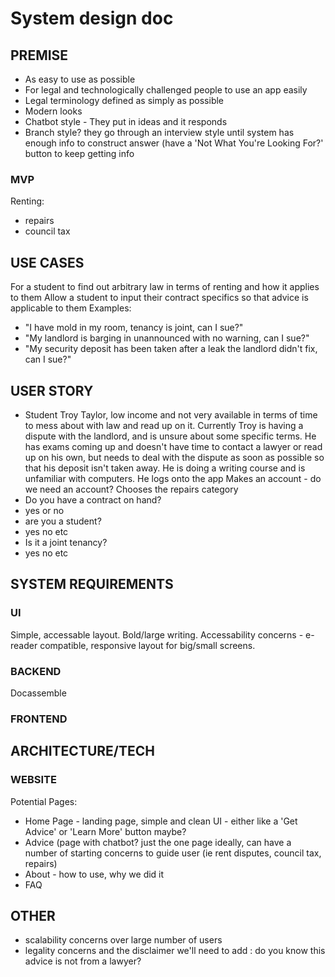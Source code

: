 # System design doc
## PREMISE
* As easy to use as possible
* For legal and technologically challenged people to use an app easily 
* Legal terminology defined as simply as possible
* Modern looks
* Chatbot style - They put in ideas and it responds
* Branch style? they go through an interview style until system has enough info to construct answer (have a 'Not What You're Looking For?' button to keep getting info 

### MVP
Renting:
- repairs
- council tax

## USE CASES
For a student to find out arbitrary law in terms of renting and how it applies to them
Allow a student to input their contract specifics so that advice is applicable to them
Examples:
- "I have mold in my room, tenancy is joint, can I sue?"
- "My landlord is barging in unannounced with no warning, can I sue?"
- "My security deposit has been taken after a leak the landlord didn't fix, can I sue?"

## USER STORY
- Student Troy Taylor, low income and not very available in terms of time to mess about with law and read up on it.
Currently Troy is having a dispute with the landlord, and is unsure about some specific terms. He has exams coming up
and doesn't have time to contact a lawyer or read up on his own, but needs to deal with the dispute as soon as possible
so that his deposit isn't taken away. He is doing a writing course and is unfamiliar with computers.
He logs onto the app 
Makes an account - do we need an account?
Chooses the repairs category
- Do you have a contract on hand?
- yes or no
- are you a student?
- yes no etc
- Is it a joint tenancy?
- yes no etc

## SYSTEM REQUIREMENTS
### UI
Simple, accessable layout. 
Bold/large writing.
Accessability concerns - e-reader compatible, responsive layout for big/small screens.

### BACKEND
Docassemble
### FRONTEND

## ARCHITECTURE/TECH
### WEBSITE
Potential Pages: 
* Home Page - landing page, simple and clean UI - either like a 'Get Advice' or 'Learn More' button maybe?
* Advice (page with chatbot? just the one page ideally, can have a number of starting concerns to guide user (ie rent disputes, council tax, repairs)
* About - how to use, why we did it
* FAQ 

## OTHER
- scalability concerns over large number of users
- legality concerns and the disclaimer we'll need to add : do you know this advice is not from a lawyer?
